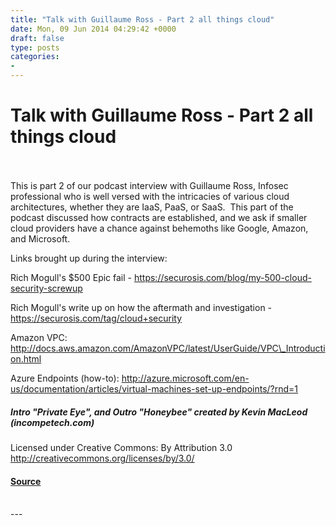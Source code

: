 ```yaml
---
title: "Talk with Guillaume Ross - Part 2 all things cloud"
date: Mon, 09 Jun 2014 04:29:42 +0000
draft: false
type: posts
categories: 
- 
---
```

# Talk with Guillaume Ross - Part 2 all things cloud

<br/>

<br/>
This is part 2 of our podcast interview with Guillaume Ross, Infosec professional who is well versed with the intricacies of various cloud architectures, whether they are IaaS, PaaS, or SaaS.  This part of the podcast discussed how contracts are established, and we ask if smaller cloud providers have a chance against behemoths like Google, Amazon, and Microsoft.

Links brought up during the interview:

Rich Mogull's $500 Epic fail - https://securosis.com/blog/my-500-cloud-security-screwup

Rich Mogull's write up on how the aftermath and investigation - https://securosis.com/tag/cloud+security

Amazon VPC: http://docs.aws.amazon.com/AmazonVPC/latest/UserGuide/VPC\_Introduction.html

Azure Endpoints (how-to): http://azure.microsoft.com/en-us/documentation/articles/virtual-machines-set-up-endpoints/?rnd=1

##### Intro "Private Eye", and Outro "Honeybee" created by Kevin MacLeod (incompetech.com)   
Licensed under Creative Commons: By Attribution 3.0  
http://creativecommons.org/licenses/by/3.0/

#### [Source](http://brakeingsecurity.com/talk-with-guillaume-ross-part-2-all-things-cloud)

<br/>
---
